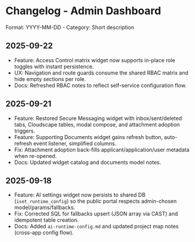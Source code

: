 # Changelog - Admin Dashboard

Format: YYYY-MM-DD - Category: Short description

## 2025-09-22
- Feature: Access Control matrix widget now supports in-place role toggles with instant persistence.
- UX: Navigation and route guards consume the shared RBAC matrix and hide empty sections per role.
- Docs: Refreshed RBAC notes to reflect self-service configuration flow.

## 2025-09-21
- Feature: Restored Secure Messaging widget with inbox/sent/deleted tabs, Cloudscape tables, modal compose, and attachment adoption triggers.
- Feature: Supporting Documents widget gains refresh button, auto-refresh event listener, simplified columns.
- Fix: Attachment adoption back-fills applicant/application/user metadata when re-opened.
- Docs: Updated widget catalog and documents model notes.

## 2025-09-18
- Feature: AI settings widget now persists to shared DB (`iset_runtime_config`) so the public portal respects admin-chosen model/params/fallbacks.
- Fix: Corrected SQL for fallbacks upsert (JSON array via CAST) and idempotent table creation.
- Docs: Added `ai-runtime-config.md` and updated project map notes (cross-app config flow).
